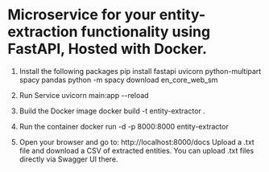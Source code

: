 # Microservice for your entity-extraction functionality using FastAPI, Hosted with Docker.

1. Install the following packages
  pip install fastapi uvicorn python-multipart spacy pandas
  python -m spacy download en_core_web_sm

3. Run Service
   uvicorn main:app --reload

5. Build the Docker image
   docker build -t entity-extractor .

7. Run the container
   docker run -d -p 8000:8000 entity-extractor

9. Open your browser and go to: http://localhost:8000/docs
  Upload a .txt file and download a CSV of extracted entities. You can upload .txt files directly via Swagger UI there.


